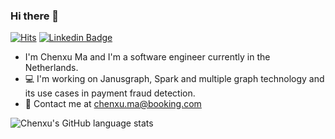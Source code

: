 ### Hi there 👋
[![Hits](https://hits.seeyoufarm.com/api/count/incr/badge.svg?url=https%3A%2F%2Fgithub.com%2Fhaesoo-y&count_bg=%23EB8B10&title_bg=%23684327&icon=&icon_color=%23E7E7E7&title=VISIT&edge_flat=false)](https://github.com/ChenxuMa)
[![Linkedin Badge](https://img.shields.io/badge/-LinkedIn-0e76a8?style=flat-square&logo=Linkedin&logoColor=white)](https://www.linkedin.com/in/chenxu-ma-3686991a6/)

* I'm Chenxu Ma and I'm a software engineer currently in the Netherlands.
* 💻 I'm working on Janusgraph, Spark and multiple graph technology and its use cases in payment fraud detection.
* :email:  Contact me at [chenxu.ma@booking.com](mailto:chenxu.ma@booking.com)


![Chenxu's GitHub language stats](https://github-readme-stats.vercel.app/api/top-langs/?username=ChenxuMa&show_icons=true&theme=radical)
